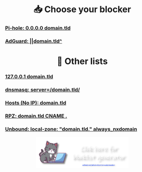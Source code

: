 <div align="center">
    <h1>📥 Choose your blocker</h1>
</div>

### [**Pi-hole:** 0.0.0.0 domain.tld](md/Pi-hole.md)
### [**AdGuard:** ||domain.tld^](md/AdGuard.md)


<div align="center">
    <h1>📝 Other lists</h1>
</div>

### [**127.0.0.1** domain.tld](md/127.0.0.1.md)
### [**dnsmasq:** server=/domain.tld/](md/dnsmasq.md)
### [**Hosts (No IP):** domain.tld](md/noip.md)
### [**RPZ:** domain.tld CNAME .](md/RPZ.md)
### [**Unbound:** local-zone: "domain.tld." always_nxdomain](md/Unbound.md)


<div align="center">
    <a href="https://sefinek.net/blocklist-generator" title="Personalized Blocklist Generator - Take Full Control of Your Network">
        <img src="../../images/generator.png" width="60%" alt="">
    </a>
</div>